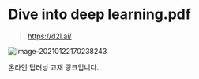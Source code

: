 # Dive into deep learning.pdf

> https://d2l.ai/

![image-20210122170238243](https://user-images.githubusercontent.com/38639633/105463613-a9b50600-5cd3-11eb-9fec-7f52ba7f5da0.png)
 


온라인 딥러닝 교재 링크입니다.  